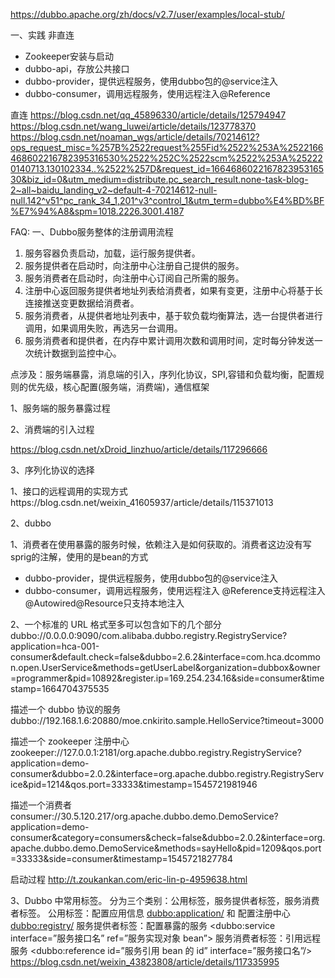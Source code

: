 https://dubbo.apache.org/zh/docs/v2.7/user/examples/local-stub/

一、实践
非直连
- Zookeeper安装与启动
- dubbo-api，存放公共接口
- dubbo-provider，提供远程服务，使用dubbo包的@service注入
- dubbo-consumer，调用远程服务，使用远程注入@Reference


直连
https://blog.csdn.net/qq_45896330/article/details/125794947
https://blog.csdn.net/wang_luwei/article/details/123778370
https://blog.csdn.net/noaman_wgs/article/details/70214612?ops_request_misc=%257B%2522request%255Fid%2522%253A%2522166468602216782395316530%2522%252C%2522scm%2522%253A%252220140713.130102334..%2522%257D&request_id=166468602216782395316530&biz_id=0&utm_medium=distribute.pc_search_result.none-task-blog-2~all~baidu_landing_v2~default-4-70214612-null-null.142^v51^pc_rank_34_1,201^v3^control_1&utm_term=dubbo%E4%BD%BF%E7%94%A8&spm=1018.2226.3001.4187


FAQ:
一、Dubbo服务整体的注册调用流程
1. 服务容器负责启动，加载，运行服务提供者。
2. 服务提供者在启动时，向注册中心注册自己提供的服务。
3. 服务消费者在启动时，向注册中心订阅自己所需的服务。
4. 注册中心返回服务提供者地址列表给消费者，如果有变更，注册中心将基于长连接推送变更数据给消费者。
5. 服务消费者，从提供者地址列表中，基于软负载均衡算法，选一台提供者进行调用，如果调用失败，再选另一台调用。
6. 服务消费者和提供者，在内存中累计调用次数和调用时间，定时每分钟发送一次统计数据到监控中心。

点涉及：服务端暴露，消息端的引入，序列化协议，SPI,容错和负载均衡，配置规则的优先级，核心配置(服务端，消费端)，通信框架

1、服务端的服务暴露过程


2、消费端的引入过程


https://blog.csdn.net/xDroid_linzhuo/article/details/117296666


3、序列化协议的选择


1、接口的远程调用的实现方式https://blog.csdn.net/weixin_41605937/article/details/115371013



2、dubbo


1、消费者在使用暴露的服务时候，依赖注入是如何获取的。消费者这边没有写sprig的注解，使用的是bean的方式
- dubbo-provider，提供远程服务，使用dubbo包的@service注入
- dubbo-consumer，调用远程服务，使用远程注入
@Reference支持远程注入
@Autowired@Resource只支持本地注入


2、一个标准的 URL 格式至多可以包含如下的几个部分
dubbo://0.0.0.0:9090/com.alibaba.dubbo.registry.RegistryService?application=hca-001-consumer&default.check=false&dubbo=2.6.2&interface=com.hca.dcommon.open.UserService&methods=getUserLabel&organization=dubbox&owner=programmer&pid=10892&register.ip=169.254.234.16&side=consumer&timestamp=1664704375535


描述一个 dubbo 协议的服务
dubbo://192.168.1.6:20880/moe.cnkirito.sample.HelloService?timeout=3000
 
描述一个 zookeeper 注册中心
zookeeper://127.0.0.1:2181/org.apache.dubbo.registry.RegistryService?application=demo-consumer&dubbo=2.0.2&interface=org.apache.dubbo.registry.RegistryService&pid=1214&qos.port=33333&timestamp=1545721981946
 
描述一个消费者
consumer://30.5.120.217/org.apache.dubbo.demo.DemoService?application=demo-consumer&category=consumers&check=false&dubbo=2.0.2&interface=org.apache.dubbo.demo.DemoService&methods=sayHello&pid=1209&qos.port=33333&side=consumer&timestamp=1545721827784


启动过程
http://t.zoukankan.com/eric-lin-p-4959638.html

3、Dubbo 中常用标签。
分为三个类别：公用标签，服务提供者标签，服务消费者标签。
公用标签：配置应用信息 <dubbo:application/> 和  配置注册中心 <dubbo:registry/>
服务提供者标签：配置暴露的服务 <dubbo:service interface=”服务接口名” ref=”服务实现对象 bean”>
服务消费者标签：引用远程服务 <dubbo:reference id=”服务引用 bean 的 id” interface=”服务接口名”/>
https://blog.csdn.net/weixin_43823808/article/details/117335995

